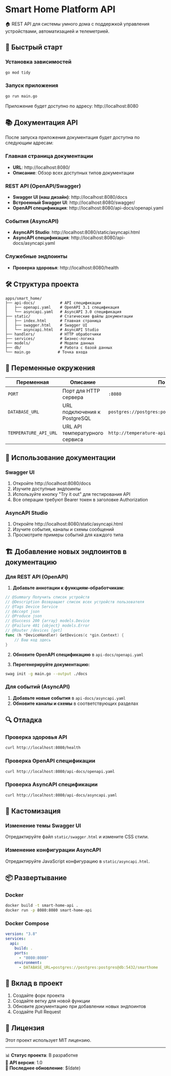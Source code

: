 # Smart Home Platform API

🏠 REST API для системы умного дома с поддержкой управления устройствами, автоматизацией и телеметрией.

## 🚀 Быстрый старт

### Установка зависимостей

```bash
go mod tidy
```

### Запуск приложения

```bash
go run main.go
```

Приложение будет доступно по адресу: http://localhost:8080

## 📚 Документация API

После запуска приложения документация будет доступна по следующим адресам:

### Главная страница документации

- **URL**: http://localhost:8080/
- **Описание**: Обзор всех доступных типов документации

### REST API (OpenAPI/Swagger)

- **Swagger UI (наш дизайн)**: http://localhost:8080/docs
- **Встроенный Swagger UI**: http://localhost:8080/swagger/
- **OpenAPI спецификация**: http://localhost:8080/api-docs/openapi.yaml

### События (AsyncAPI)

- **AsyncAPI Studio**: http://localhost:8080/static/asyncapi.html
- **AsyncAPI спецификация**: http://localhost:8080/api-docs/asyncapi.yaml

### Служебные эндпоинты

- **Проверка здоровья**: http://localhost:8080/health

## 🛠 Структура проекта

```
apps/smart_home/
├── api-docs/           # API спецификации
│   ├── openapi.yaml    # OpenAPI 3.1 спецификация
│   └── asyncapi.yaml   # AsyncAPI 3.0 спецификация
├── static/             # Статические файлы документации
│   ├── index.html      # Главная страница
│   ├── swagger.html    # Swagger UI
│   └── asyncapi.html   # AsyncAPI Studio
├── handlers/           # HTTP обработчики
├── services/           # Бизнес-логика
├── models/             # Модели данных
├── db/                 # Работа с базой данных
└── main.go            # Точка входа
```

## 🔧 Переменные окружения

| Переменная            | Описание                       | По умолчанию                                            |
| --------------------- | ------------------------------ | ------------------------------------------------------- |
| `PORT`                | Порт для HTTP сервера          | `:8080`                                                 |
| `DATABASE_URL`        | URL подключения к PostgreSQL   | `postgres://postgres:postgres@localhost:5432/smarthome` |
| `TEMPERATURE_API_URL` | URL API температурного сервиса | `http://temperature-api:8081`                           |

## 📖 Использование документации

### Swagger UI

1. Откройте http://localhost:8080/docs
2. Изучите доступные эндпоинты
3. Используйте кнопку "Try it out" для тестирования API
4. Все операции требуют Bearer токен в заголовке Authorization

### AsyncAPI Studio

1. Откройте http://localhost:8080/static/asyncapi.html
2. Изучите события, каналы и схемы сообщений
3. Просмотрите примеры событий для каждого типа

## 🏗 Добавление новых эндпоинтов в документацию

### Для REST API (OpenAPI)

1. **Добавьте аннотации к функциям-обработчикам:**

```go
// @Summary Получить список устройств
// @Description Возвращает список всех устройств пользователя
// @Tags Device Service
// @Accept json
// @Produce json
// @Success 200 {array} models.Device
// @Failure 401 {object} models.Error
// @Router /devices [get]
func (h *DeviceHandler) GetDevices(c *gin.Context) {
    // Ваш код здесь
}
```

2. **Обновите OpenAPI спецификацию** в `api-docs/openapi.yaml`

3. **Перегенерируйте документацию:**

```bash
swag init -g main.go --output ./docs
```

### Для событий (AsyncAPI)

1. **Добавьте новые события** в `api-docs/asyncapi.yaml`
2. **Обновите каналы и схемы** в соответствующих разделах

## 🔍 Отладка

### Проверка здоровья API

```bash
curl http://localhost:8080/health
```

### Проверка OpenAPI спецификации

```bash
curl http://localhost:8080/api-docs/openapi.yaml
```

### Проверка AsyncAPI спецификации

```bash
curl http://localhost:8080/api-docs/asyncapi.yaml
```

## 🎨 Кастомизация

### Изменение темы Swagger UI

Отредактируйте файл `static/swagger.html` и измените CSS стили.

### Изменение конфигурации AsyncAPI

Отредактируйте JavaScript конфигурацию в `static/asyncapi.html`.

## 📦 Развертывание

### Docker

```bash
docker build -t smart-home-api .
docker run -p 8080:8080 smart-home-api
```

### Docker Compose

```yaml
version: "3.8"
services:
  api:
    build: .
    ports:
      - "8080:8080"
    environment:
      - DATABASE_URL=postgres://postgres:postgres@db:5432/smarthome
```

## 🤝 Вклад в проект

1. Создайте форк проекта
2. Создайте ветку для новой функции
3. Обновите документацию при добавлении новых эндпоинтов
4. Создайте Pull Request

## 📄 Лицензия

Этот проект использует MIT лицензию.

---

📊 **Статус проекта**: В разработке  
🔗 **API версия**: 1.0  
📅 **Последнее обновление**: $(date)
